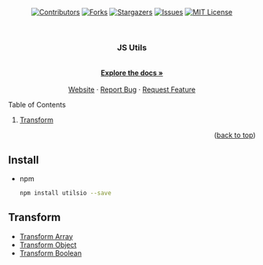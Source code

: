 <div id="top"></div>

<!-- PROJECT SHIELDS -->
<div align="center">

[![Contributors][contributors-shield]][contributors-url]
[![Forks][forks-shield]][forks-url]
[![Stargazers][stars-shield]][stars-url]
[![Issues][issues-shield]][issues-url]
[![MIT License][license-shield]][license-url]

</div>
<!-- PROJECT LOGO -->
<br />
<div align="center">
  <h3 align="center">JS Utils</h3>
  <p align="center">
    <br />
    <a href="#"><strong>Explore the docs »</strong></a>
    <br />
    <br />
    <a href="https://tanthang.dev">Website</a>
    ·
    <a href="https://github.com/TanThangDev/utilsio/issues">Report Bug</a>
    ·
    <a href="https://github.com/TanThangDev/utilsio/issues">Request Feature</a>
  </p>
</div>

<!-- TABLE OF CONTENTS -->
<summary>Table of Contents</summary>
<ol>
  <li><a href="#transform">Transform</a></li>
</ol>
<p align="right">(<a href="#top">back to top</a>)</p>

<!-- GETTING STARTED -->

## Install

- npm
  ```sh
  npm install utilsio --save
  ```

## Transform

  <ul>
    <li><a href="/src/transform/transform.array.ts">Transform Array</a></li>
    <li><a href="/src/transform/transform.object.ts">Transform Object</a></li>
    <li><a href="/src/transform/transform.boolean.ts">Transform Boolean</a></li>
  </ul>

[contributors-shield]: https://img.shields.io/github/contributors/TanThangDev/utilsio.svg?style=for-the-badge
[contributors-url]: https://github.com/TanThangDev/utilsio/graphs/contributors
[forks-shield]: https://img.shields.io/github/forks/TanThangDev/utilsio.svg?style=for-the-badge
[forks-url]: https://github.com/TanThangDev/utilsio/network/members
[stars-shield]: https://img.shields.io/github/stars/TanThangDev/utilsio.svg?style=for-the-badge
[stars-url]: https://github.com/TanThangDev/utilsio/stargazers
[issues-shield]: https://img.shields.io/github/issues/TanThangDev/utilsio.svg?style=for-the-badge
[issues-url]: https://github.com/TanThangDev/utilsio/issues
[license-shield]: https://img.shields.io/github/license/TanThangDev/utilsio.svg?style=for-the-badge
[license-url]: https://github.com/TanThangDev/utilsio/blob/master/LICENSE
